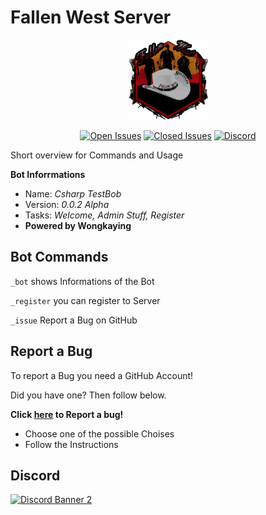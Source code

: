 # Fallen West Server
<p align="center"><img src="screenshots/Fallen_West_Discord_Logo.png"></p>

<p align="center">
<a href="https://github.com/Wongkaying/Fallen-West-Server/issues?q=is%3Aopen+is%3Aissue"><img src="https://img.shields.io/github/issues-raw/Wongkaying/Fallen-West-Server.svg?label=Open%20Issues" alt="Open Issues"></a>
<a href="https://github.com/Wongkaying/Fallen-West-Server/issues?q=is%3Aissue+is%3Aclosed"><img src="https://img.shields.io/github/issues-raw/Wongkaying/Fallen-West-Server.svg?label=Closed%20Issues" alt="Closed Issues"></a>
  <a href="https://discord.gg/NHRm9Xs"><img src="https://discordapp.com/api/guilds/583038901367603215/widget.png?style=shield" alt="Discord"></a>
</p>

Short overview for Commands and Usage

**Bot Inforrmations**
- Name: *Csharp TestBob*
- Version: *0.0.2 Alpha*
- Tasks: *Welcome, Admin Stuff, Register*
- **Powered by Wongkaying**

## Bot Commands
  `_bot` shows Informations of the Bot
  
  `_register` you can register to Server
  
  `_issue` Report a Bug on GitHub
  
  ## Report a Bug
  To report a Bug you need a GitHub Account!
  
  Did you have one? Then follow below.
  
 **Click [here](https://github.com/Wongkaying/Fallen-West-Server/issues/new/choose) to Report a bug!**
 
 - Choose one of the possible Choises
 - Follow the Instructions
 
## Discord
[![Discord Banner 2](https://discordapp.com/api/guilds/583038901367603215/widget.png?style=banner2)](https://discord.gg/NHRm9Xs)

